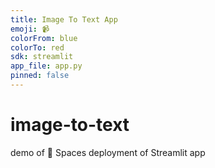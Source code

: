 ```yaml
---
title: Image To Text App
emoji: 📹
colorFrom: blue
colorTo: red
sdk: streamlit
app_file: app.py
pinned: false
---
```


# image-to-text
demo of 🤗  Spaces deployment of Streamlit app
